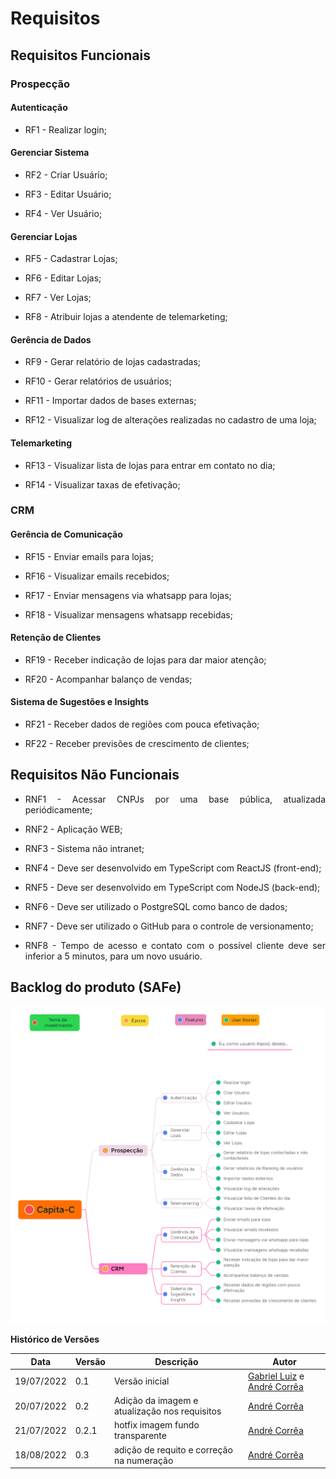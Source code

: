 # Requisitos


## Requisitos Funcionais

### Prospecção

#### Autenticação

<ul>
<li>
  <p style="text-align: justify">RF1 - Realizar login;</p>
</li>


</ul>

#### Gerenciar Sistema

<ul>
<li>
  <p style="text-align: justify">RF2 - Criar Usuário;</p>
</li>

<li>
  <p style="text-align: justify">RF3 - Editar Usuário;</p>
</li>

<li>
  <p style="text-align: justify">RF4 - Ver Usuário;</p>
</li>
</ul>

#### Gerenciar Lojas

<ul>
<li>
  <p style="text-align: justify">RF5 - Cadastrar Lojas;</p>
</li>

<li>
  <p style="text-align: justify">RF6 - Editar Lojas;</p>
</li>

<li>
  <p style="text-align: justify">RF7 - Ver Lojas;</p>
</li>

<li>
  <p style="text-align: justify">RF8 - Atribuir lojas a atendente de telemarketing;</p>
</li>

</ul>

#### Gerência de Dados

<ul>
<li>
  <p style="text-align: justify">RF9 - Gerar relatório de lojas cadastradas;</p>
</li>

<li>
  <p style="text-align: justify">RF10 - Gerar relatórios de usuários;</p>
</li>

<li>
  <p style="text-align: justify">RF11 - Importar dados de bases externas;</p>
</li>

<li>
  <p style="text-align: justify">RF12 - Visualizar log de alterações realizadas no cadastro de uma loja;</p>
</li>
</ul>

#### Telemarketing

<ul>
<li>
  <p style="text-align: justify">RF13 - Visualizar lista de lojas para entrar em contato no dia;</p>
</li>

<li>
  <p style="text-align: justify">RF14 - Visualizar taxas de efetivação;</p>
</li>
</ul>

### CRM

#### Gerência de Comunicação

<ul>
<li>
  <p style="text-align: justify">RF15 - Enviar emails para lojas;</p>
</li>

<li>
  <p style="text-align: justify">RF16 - Visualizar emails recebidos;</p>
</li>

<li>
  <p style="text-align: justify">RF17 - Enviar mensagens via whatsapp para lojas;</p>
</li>

<li>
  <p style="text-align: justify">RF18 - Visualizar mensagens whatsapp recebidas;</p>
</li>
</ul>

#### Retenção de Clientes

<ul>
<li>
  <p style="text-align: justify">RF19 - Receber indicação de lojas para dar maior atenção;</p>
</li>

<li>
  <p style="text-align: justify">RF20 - Acompanhar balanço de vendas;</p>
</li>
</ul>

#### Sistema de Sugestões e Insights

<ul>
<li>
  <p style="text-align: justify">RF21 - Receber dados de regiões com pouca efetivação;</p>
</li>

<li>
  <p style="text-align: justify">RF22 - Receber previsões de crescimento de clientes;</p>
</li>

</ul>

## Requisitos Não Funcionais

<ul>
<li>
  <p style="text-align: justify">RNF1 - Acessar CNPJs por uma base pública, atualizada periódicamente;</p>
</li>

<li>
  <p style="text-align: justify">RNF2 - Aplicação WEB;</p>
</li>

<li>
  <p style="text-align: justify">RNF3 - Sistema não intranet;</p>
</li>

<li>
  <p style="text-align: justify">RNF4 - Deve ser desenvolvido em TypeScript com ReactJS (front-end);</p>
</li>

<li>
  <p style="text-align: justify">RNF5 - Deve ser desenvolvido em TypeScript com NodeJS (back-end);</p>
</li>

<li>
  <p style="text-align: justify">RNF6 - Deve ser utilizado o PostgreSQL como banco de dados;</p>
</li>

<li>
  <p style="text-align: justify">RNF7 - Deve ser utilizado o GitHub para o controle de versionamento;</p>
</li>

<li>
  <p style="text-align: justify">RNF8 - Tempo de acesso e contato com o possível cliente deve ser inferior a 5 minutos, para um novo usuário.</p>
</li>
</ul>

## Backlog do produto (SAFe)

![SAfe](./imagens/SAFE.png)

**Histórico de Versões**

| Data       | Versão | Descrição                                     | Autor                                                                                       |
| ---------- | ------ | --------------------------------------------- | ------------------------------------------------------------------------------------------- |
| 19/07/2022 | 0.1    | Versão inicial                                | [Gabriel Luiz](https://github.com/ggomesbr) e [André Corrêa](https://github.com/dartmol203) |
| 20/07/2022 | 0.2    | Adição da imagem e atualização nos requisitos | [André Corrêa](https://github.com/dartmol203)                                               |
| 21/07/2022 | 0.2.1  | hotfix imagem fundo transparente              | [André Corrêa](https://github.com/dartmol203)                                               |
| 18/08/2022 | 0.3    | adição de requito e correção na numeração     | [André Corrêa](https://github.com/dartmol203)                                               |